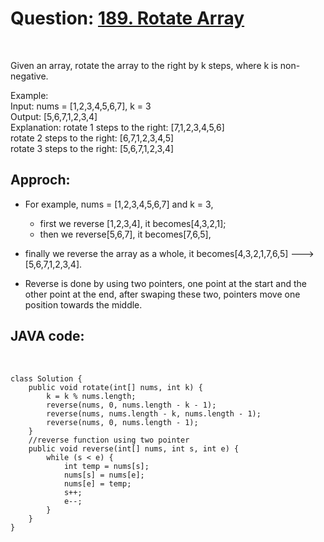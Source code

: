 # Question: [189. Rotate Array](https://leetcode.com/problems/rotate-array/)
<br>

Given an array, rotate the array to the right by k steps, where k is non-negative.  

Example:  
Input: nums = [1,2,3,4,5,6,7], k = 3  
Output: [5,6,7,1,2,3,4]  
Explanation: 
rotate 1 steps to the right: [7,1,2,3,4,5,6]  
rotate 2 steps to the right: [6,7,1,2,3,4,5]  
rotate 3 steps to the right: [5,6,7,1,2,3,4]  

## Approch:
* For example, nums = [1,2,3,4,5,6,7] and k = 3,  
    * first we reverse [1,2,3,4], it becomes[4,3,2,1];  
    * then we reverse[5,6,7], it becomes[7,6,5],   
* finally we reverse the array as a whole, it becomes[4,3,2,1,7,6,5] ---> [5,6,7,1,2,3,4].

* Reverse is done by using two pointers, one point at the start and the other point at the end, after swaping these two, pointers move one position towards the middle.

## JAVA code:
<br>

    class Solution {
        public void rotate(int[] nums, int k) {
            k = k % nums.length;
            reverse(nums, 0, nums.length - k - 1);
            reverse(nums, nums.length - k, nums.length - 1);
            reverse(nums, 0, nums.length - 1);
        }
        //reverse function using two pointer
        public void reverse(int[] nums, int s, int e) {
            while (s < e) {
                int temp = nums[s];
                nums[s] = nums[e];
                nums[e] = temp;
                s++;
                e--;
            }
        }
    }